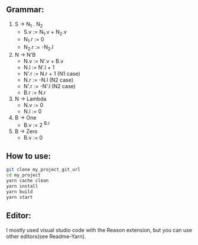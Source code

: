 ## Grammar:
 1. S -> N<sub>1</sub> . N<sub>2</sub>
 	* S.v := N<sub>1</sub>.v + N<sub>2</sub>.v
    * N<sub>1</sub>.r := 0
    * N<sub>2</sub>.r := -N<sub>2</sub>.l
2. N -> N'B
	* N.v := N'.v + B.v
	* N.l := N'.l + 1
	* N'.r := N.r + 1 (N1 case)
	* N.r := -N.l (N2 case)
    * N'.r := -N'.l (N2 case)
	* B.r := N.r
3. N -> Lambda
	* N.v := 0
	* N.l := 0
4. B -> One
	* B.v := 2 <sup>B.r</sup>
5. B -> Zero
	* B.v := 0

## How to use:
```sh
git clone my_project_git_url
cd my_project
yarn cache clean
yarn install
yarn build
yarn start
```

## Editor:
I mostly used visual studio code with the Reason extension, but you can use other editors(see Readme-Yarn).